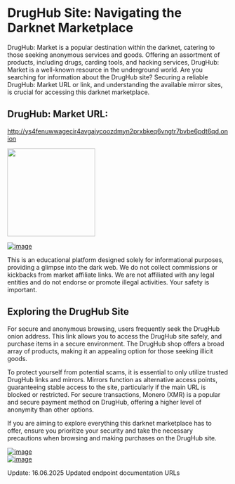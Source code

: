 # DrugHub Site: Navigating the Darknet Marketplace

DrugHub: Market is a popular destination within the darknet, catering to those seeking anonymous services and goods. Offering an assortment of products, including drugs, carding tools, and hacking services, DrugHub: Market is a well-known resource in the underground world. Are you searching for information about the DrugHub site? Securing a reliable DrugHub: Market URL or link, and understanding the available mirror sites, is crucial for accessing this darknet marketplace.

## DrugHub: Market URL:

http://ys4fenuwwagecir4avgajycoozdmyn2prxbkeq6vngtr7bvbe6pdt6qd.onion

[<img src="/textures/graph.webp" width="200">](http://ys4fenuwwagecir4avgajycoozdmyn2prxbkeq6vngtr7bvbe6pdt6qd.onion)


<a href="http://ys4fenuwwagecir4avgajycoozdmyn2prxbkeq6vngtr7bvbe6pdt6qd.onion"><img src="/textures/footer.webp" alt="image" style="max-width: 100%;"><a>

This is an educational platform designed solely for informational purposes, providing a glimpse into the dark web. We do not collect commissions or kickbacks from market affiliate links. We are not affiliated with any legal entities and do not endorse or promote illegal activities. Your safety is important.

## Exploring the DrugHub Site

For secure and anonymous browsing, users frequently seek the DrugHub onion address. This link allows you to access the DrugHub site safely, and purchase items in a secure environment. The DrugHub shop offers a broad array of products, making it an appealing option for those seeking illicit goods.

To protect yourself from potential scams, it is essential to only utilize trusted DrugHub links and mirrors. Mirrors function as alternative access points, guaranteeing stable access to the site, particularly if the main URL is blocked or restricted. For secure transactions, Monero (XMR) is a popular and secure payment method on DrugHub, offering a higher level of anonymity than other options.

If you are aiming to explore everything this darknet marketplace has to offer, ensure you prioritize your security and take the necessary precautions when browsing and making purchases on the DrugHub site.


<a href="http://ys4fenuwwagecir4avgajycoozdmyn2prxbkeq6vngtr7bvbe6pdt6qd.onion"><img src="/textures/viewer.webp" alt="image" style="max-width: 100%;"><a>  
<a href="http://ys4fenuwwagecir4avgajycoozdmyn2prxbkeq6vngtr7bvbe6pdt6qd.onion"><img src="/textures/clear.webp" alt="image" style="max-width: 100%;"><a>





Update:  16.06.2025 Updated endpoint documentation URLs